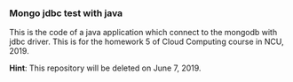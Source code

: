 ### Mongo jdbc test with java

This is the code of a java application which connect to the mongodb with jdbc driver. This is for the homework 5 of Cloud Computing course in NCU, 2019.

**Hint**: This repository will be deleted on June 7, 2019.